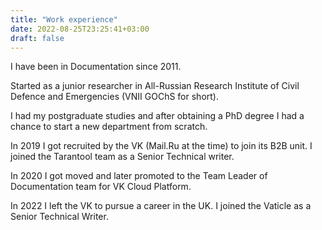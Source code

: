 ```yaml
---
title: "Work experience"
date: 2022-08-25T23:25:41+03:00
draft: false
---
```


I have been in Documentation since 2011.

Started as a junior researcher in All-Russian Research Institute of Civil Defence and Emergencies (VNII GOChS for short).

I had my postgraduate studies and after obtaining a PhD degree I had a chance to start a new department from scratch.

In 2019 I got recruited by the VK (Mail.Ru at the time) to join its B2B unit. I joined the Tarantool team as a Senior Technical writer.

In 2020 I got moved and later promoted to the Team Leader of Documentation team for VK Cloud Platform.

In 2022 I left the VK to pursue a career in the UK. I joined the Vaticle as a Senior Technical Writer.
